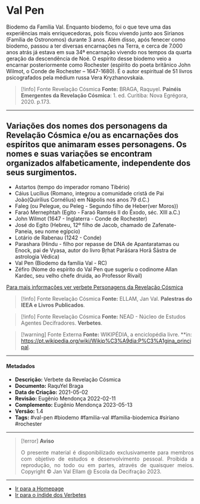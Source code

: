 # Val Pen

Biodemo da Família Val. Enquanto biodemo, foi o que teve uma das experiências mais enriquecedoras, pois ficou vivendo junto aos Sirianos (Família de Ostronomos) durante 3 anos. Além disso, após fenecer como biodemo, passou a ter diversas encarnações na Terra, e cerca de 7.000 anos atrás já estava em sua 34ª encarnação vivendo nos tempos da quarta geração da descendência de Noé. O espírito desse biodemo veio a encarnar posteriormente como Rochester (espírito do poeta britânico John Wilmot, o Conde de Rochester – 1647-1680). É o autor espiritual de 51 livros psicografados pela médium russa Vera Kryzhanovskaia.  

> [!info] Fonte Revelação Cósmica
> **Fonte:** BRAGA, Raquyel. **Painéis Emergentes da Revelação Cósmica**: 1. ed. Curitiba: Nova Egrégora, 2020. p.173. 

---
## Variações dos nomes dos personagens da Revelação Cósmica e/ou as encarnações dos espíritos que animaram esses personagens. Os nomes e suas variações se encontram organizados alfabeticamente, independente dos seus surgimentos.

- Astartos (tempo do imperador romano Tibério)
- Cáius Lucílius (Romano, integrou a comunidade cristã de Pai João(Quirílius Cornélius) em Nápolis nos anos 79 d.C.)
- Faleg (ou Pelegue, ou Peleg - Segundo filho de Heber(ver Moros))
- Faraó Mernephtah (Egito - Faraó Ramsés II do Êxodo, séc. XIII a.C.)
- John Wilmot (1647 - Inglaterra - Conde de Rochester)
- José do Egito (Hebreu, 12º filho de Jacob, chamado de Zafenate-Paneia, seu nome egípcio)
- Lotário de Rabenau (1242 - Conde)
- Parashara (Hindu - filho por repasse de DNA de Apantaratamas ou Enock, pai de Vyasa, autor do livro  Bṛhat Parāśara Horā Śāstra de astrologia Védica)
- Val Pen (Biodemo da família Val - RC)
- Zéfiro (Nome do espírito do Val Pen que sugeriu o codinome Allan Kardec, seu velho chefe druida, ao Professor Rivail) 
 
[Para mais informações ver verbete Personagens da Revelação Cósmica](Personagens%20da%20Revelação%20Cósmica.md) 
  
> [!info] Fonte Revelação Cósmica
> **Fonte:** ELLAM, Jan Val. **Palestras do IEEA e Livros Publicados**. 

> [!info] Fonte Revelação Cósmica
> **Fonte:** NEAD - Núcleo de Estudos Agentes Decifradores. **Verbetes**. 

> [!warning] Fonte Externa
> **Fonte:** WIKIPÉDIA, a enciclopédia livre. **in: https://pt.wikipedia.org/wiki/Wikip%C3%A9dia:P%C3%A1gina_principal. 


---
#### Metadados

- **Descrição:** Verbete da Revelação Cósmica
- **Documento:** RaquYel Braga
- **Data de Criação:** 2021-05-02
- **Revisão:** Eugênio Mendonça 2022-02-11
- **Complemento:** Eugênio Mendonça 2023-05-13
- **Versão:** 1.4
- **Tags:** #val-pen #biodemo #familia-val #familia-biodemica #siriano #rochester 

---
> [!error] **Aviso**
> <p align="justify">O presente material é disponibilizado exclusivamente para membros com objetivo de estudos e desenvolvimento pessoal. Proibida a reprodução, no todo ou em partes, através de quaisquer meios. Copyright © Jan Val Ellam @ Escola da Decifração 2023. </p>

---
- [Ir para a Homepage](Homepage.canvas)
- [Ir para o índide dos Verbetes](ÍNDIDE%20GERAL%20DOS%20VERBETES.canvas)
